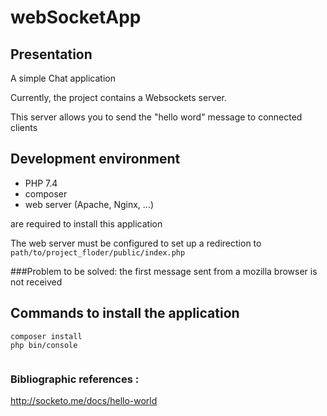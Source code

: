 # webSocketApp

## Presentation

A simple Chat application


Currently, the project  contains a Websockets server.

This server allows you to send the "hello word" message to connected clients

## Development environment

 - PHP 7.4 
 - composer 
 - web server (Apache, Nginx, ...)

are required to install this application

The web server must be configured to set up a redirection to `path/to/project_floder/public/index.php`

###Problem to be solved: 
the first message sent from a mozilla browser is not received

## Commands to install the application

```
composer install
php bin/console


```
### Bibliographic references :
http://socketo.me/docs/hello-world
